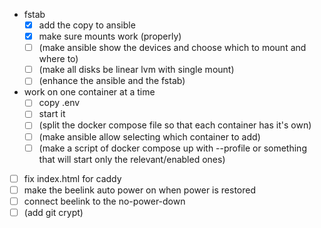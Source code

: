 - fstab
  - [x] add the copy to ansible
  - [x] make sure mounts work (properly)
  - [ ] (make ansible show the devices and choose which to mount and where to)
  - [ ] (make all disks be linear lvm with single mount)
  - [ ] (enhance the ansible and the fstab)
- work on one container at a time
  - [ ] copy .env
  - [ ] start it
  - [ ] (split the docker compose file so that each container has it's own)
  - [ ] (make ansible allow selecting which container to add)
  - [ ] (make a script of docker compose up with --profile or something that will start only the relevant/enabled ones)
- [ ] fix index.html for caddy
- [ ] make the beelink auto power on when power is restored
- [ ] connect beelink to the no-power-down
- [ ] (add git crypt)

